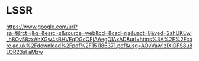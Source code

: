 # LSSR
https://www.google.com/url?sa=t&rct=j&q=&esrc=s&source=web&cd=&cad=rja&uact=8&ved=2ahUKEwi_h8Ov58zxAhXGw4sBHVEqDGcQFjAAegQIAxAD&url=https%3A%2F%2Fcore.ac.uk%2Fdownload%2Fpdf%2F151186371.pdf&usg=AOvVaw1zlXIDFS8u8LOR23sFaMzw
